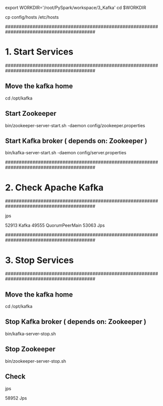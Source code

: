 export WORKDIR='/root/PySpark/workspace/3_Kafka'
cd $WORKDIR

cp config/hosts /etc/hosts

#########################################################################################
# 1. Start Services
#########################################################################################

## Move the kafka home
cd /opt/kafka

## Start Zookeeper
bin/zookeeper-server-start.sh -daemon config/zookeeper.properties

## Start Kafka broker ( depends on: Zookeeper )
bin/kafka-server-start.sh -daemon config/server.properties


#########################################################################################
# 2. Check Apache Kafka
#########################################################################################

jps

52913 Kafka
49555 QuorumPeerMain
53063 Jps  

#########################################################################################
# 3. Stop Services
#########################################################################################

## Move the kafka home
cd /opt/kafka

## Stop Kafka broker ( depends on: Zookeeper )
bin/kafka-server-stop.sh 

## Stop Zookeeper
bin/zookeeper-server-stop.sh 

## Check
jps

58952 Jps
